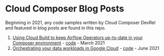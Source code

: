 # Cloud Composer Blog Posts

Beginning in 2021, any code samples written by Cloud Composer DevRel and featured in blog posts are found in this repo.

1. [Using Cloud Build to keep Airflow Operators up-to-date in your Composer environment](https://cloud.google.com/blog/topics/developers-practitioners/using-cloud-build-keep-airflow-operators-date-your-composer-environment) - [code](/composer/blog/gcp-tech-blog/unit-test-dags-cloud-build) - March 2021
2. [Orchestrating your data workloads in Google Cloud](https://cloud.google.com/blog/topics/developers-practitioners/orchestrating-your-data-workloads-google-cloud) - [code](/composer/blog/gcp-tech-blog/data-orchestration-with-composer) - June 2021
